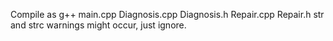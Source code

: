 Compile as g++ main.cpp Diagnosis.cpp Diagnosis.h Repair.cpp Repair.h
str and strc warnings might occur, just ignore.

